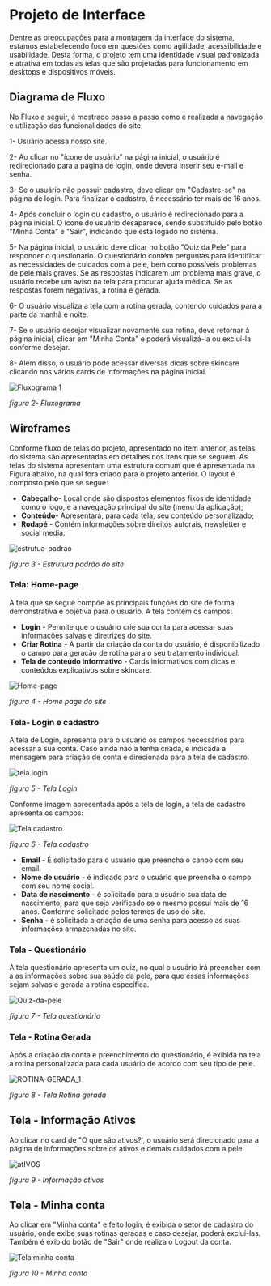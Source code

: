 
# Projeto de Interface

Dentre as preocupações para a montagem da interface do sistema, estamos estabelecendo foco em questões como agilidade, acessibilidade e usabilidade. Desta forma, o projeto tem uma identidade visual padronizada e atrativa em todas as telas que são projetadas para funcionamento em desktops e dispositivos móveis.

## Diagrama de Fluxo

No Fluxo a seguir, é mostrado passo a passo como é realizada a navegação e utilização das funcionalidades do site. 

1- Usuário acessa nosso site.

2- Ao clicar no "ícone de usuário" na página inicial, o usuário é redirecionado para a página de login, onde deverá inserir seu e-mail e senha.

3- Se o usuário não possuir cadastro, deve clicar em "Cadastre-se" na página de login. Para finalizar o cadastro, é necessário ter mais de 16 anos.

4- Após concluir o login ou cadastro, o usuário é redirecionado para a página inicial. O ícone do usuário desaparece, sendo substituído pelo botão "Minha Conta" e "Sair", indicando que está logado no sistema.

5- Na página inicial, o usuário deve clicar no botão "Quiz da Pele" para responder o questionário. O questionário contém perguntas para identificar as necessidades de cuidados com a pele, bem como possíveis problemas de pele mais graves. Se as respostas indicarem um problema mais grave, o usuário recebe um aviso na tela para procurar ajuda médica. Se as respostas forem negativas, a rotina é gerada.

6- O usuário visualiza a tela com a rotina gerada, contendo cuidados para a parte da manhã e noite.

7- Se o usuário desejar visualizar novamente sua rotina, deve retornar à página inicial, clicar em "Minha Conta" e poderá visualizá-la ou excluí-la conforme desejar.

8- Além disso, o usuário pode acessar diversas dicas sobre skincare clicando nos vários cards de informações na página inicial.




![Fluxograma 1](https://github.com/ICEI-PUC-Minas-PMV-ADS/pmv-ads-2023-2-e2-proj-int-t4-projeto-skincare/assets/110791034/182be7ed-c5c8-4b33-9eb4-421e2e429bc7)

*figura 2- Fluxograma*

## Wireframes

Conforme fluxo de telas do projeto, apresentado no item anterior, as telas do sistema são apresentadas em detalhes nos itens que se seguem. 
As telas do sistema apresentam uma estrutura comum que é apresentada na Figura abaixo, na qual fora criado para o projeto anterior. O layout é composto pelo que se segue:

- **Cabeçalho**- Local onde são dispostos elementos fixos de identidade como o logo, e a navegação principal do site (menu da aplicação); 
- **Conteúdo**-  Apresentará, para cada tela, seu conteúdo personalizado;
- **Rodapé** -  Contém informações sobre direitos autorais, newsletter e social media.

![estrutua-padrao](https://user-images.githubusercontent.com/93337008/232315869-01305876-2750-4d61-9b16-63a0b154256b.PNG)

*figura 3 - Estrutura padrão do site*


### Tela: Home-page 

A tela que se segue compõe as principais funções do site de forma demonstrativa e objetiva para o usuário. 
A tela contém os campos:
- **Login** -  Permite que o usuário crie sua conta para acessar suas informações salvas e diretrizes do site. 
- **Criar Rotina** - A partir da criação da conta do usuário, é disponibilizado o campo para geração de rotina para o seu tratamento individual.
- **Tela de conteúdo informativo** - Cards informativos com dicas e conteúdos explicativos sobre skincare. 

![Home-page](https://github.com/ICEI-PUC-Minas-PMV-ADS/pmv-ads-2023-2-e2-proj-int-t4-projeto-skincare/assets/110791034/fa79aba2-26c0-44e7-b231-c303e1580ae9)

*figura 4 - Home page do site* 



### Tela- Login e cadastro 

A tela de Login, apresenta para o usuario os campos necessários para acessar a sua conta. Caso ainda não a tenha criada, é indicada a mensagem para criação de conta e direcionada para a tela de cadastro. 

![tela login](https://github.com/ICEI-PUC-Minas-PMV-ADS/pmv-ads-2023-2-e2-proj-int-t4-projeto-skincare/assets/110791034/0c59cf81-ec43-4c5b-b3c3-1503e09a051d)

*figura 5 - Tela Login* 

Conforme imagem apresentada após a tela de login, a tela de cadastro apresenta os campos:


![Tela cadastro](https://github.com/ICEI-PUC-Minas-PMV-ADS/pmv-ads-2023-2-e2-proj-int-t4-projeto-skincare/assets/110791034/1fb459db-8ac3-4736-a028-9c787524f1d4)

*figura 6 - Tela cadastro*

- **Email** - É solicitado para o usuário que preencha o canpo com seu email. 
- **Nome de usuário** - é indicado para o usuário que preencha o campo com seu nome social.
- **Data de nascimento** - é solicitado para o usuário sua data de nascimento, para que seja verificado se o mesmo possui mais de 16 anos. Conforme solicitado pelos termos de uso do site.
- **Senha** - é solicitada a criação de uma senha para acesso as suas informações armazenadas no site.



### Tela - Questionário

A tela questionário apresenta um quiz, no qual o usuário irá preencher com a as informações sobre sua saúde da pele, para que essas informações sejam salvas e gerada a rotina específica. 

![Quiz-da-pele](https://github.com/ICEI-PUC-Minas-PMV-ADS/pmv-ads-2023-2-e2-proj-int-t4-projeto-skincare/assets/110791034/b87b6b84-c334-4729-beab-703dd713bfa5)

*figura 7 - Tela questionário*



### Tela - Rotina Gerada

Após a criação da conta e preenchimento do questionário, é exibida na tela a rotina personalizada para cada usuário de acordo com seu tipo de pele. 


![ROTINA-GERADA_1](https://github.com/ICEI-PUC-Minas-PMV-ADS/pmv-ads-2023-2-e2-proj-int-t4-projeto-skincare/assets/110791034/57b33f52-befe-4cd0-86e8-5fc23ad7c65a)

*figura 8 - Tela Rotina gerada*


## Tela - Informação Ativos

Ao clicar no card de "O que são ativos?', o usuário será direcionado para a página de informações sobre os ativos e demais cuidados com a pele.

![atIVOS](https://github.com/ICEI-PUC-Minas-PMV-ADS/pmv-ads-2023-2-e2-proj-int-t4-projeto-skincare/assets/110791034/c1b1dbad-c4df-486c-bdb5-37dc923760d0)

*figura 9 - Informação ativos*


## Tela - Minha conta 

Ao clicar em "Minha conta" e feito login, é exibida o setor de cadastro do usuário, onde exibe suas rotinas geradas e caso desejar, poderá excluí-las.
Também é exibido botão de "Sair" onde realiza o Logout da conta. 

![Tela minha conta](https://github.com/ICEI-PUC-Minas-PMV-ADS/pmv-ads-2023-2-e2-proj-int-t4-projeto-skincare/assets/110791034/d40bcec2-2a79-463f-b7b9-c26b8ea96676)

*figura 10 - Minha conta*

